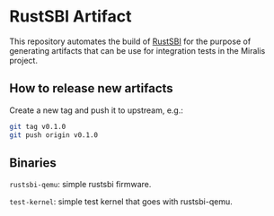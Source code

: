 # RustSBI Artifact

This repository automates the build of [RustSBI](https://github.com/rustsbi/rustsbi-qemu) for the purpose of generating artifacts that can be use for integration tests in the Miralis project.

## How to release new artifacts

Create a new tag and push it to upstream, e.g.:

```sh
git tag v0.1.0
git push origin v0.1.0
```

## Binaries
`rustsbi-qemu`: simple rustsbi firmware.

`test-kernel`: simple test kernel that goes with rustsbi-qemu.